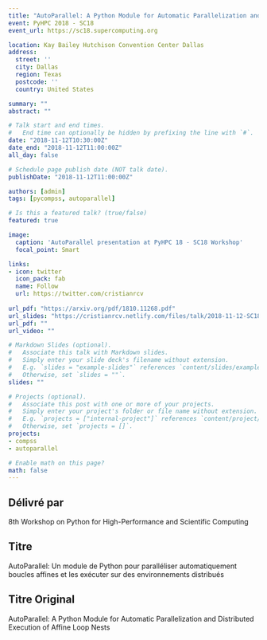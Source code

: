 ```yaml
---
title: "AutoParallel: A Python Module for Automatic Parallelization and Distributed Execution of Affine Loop Nests"
event: PyHPC 2018 - SC18
event_url: https://sc18.supercomputing.org

location: Kay Bailey Hutchison Convention Center Dallas
address:
  street: ''
  city: Dallas
  region: Texas
  postcode: ''
  country: United States

summary: ""
abstract: ""

# Talk start and end times.
#   End time can optionally be hidden by prefixing the line with `#`.
date: "2018-11-12T10:30:00Z"
date_end: "2018-11-12T11:00:00Z"
all_day: false

# Schedule page publish date (NOT talk date).
publishDate: "2018-11-12T11:00:00Z"

authors: [admin]
tags: [pycompss, autoparallel]

# Is this a featured talk? (true/false)
featured: true

image:
  caption: 'AutoParallel presentation at PyHPC 18 - SC18 Workshop'
  focal_point: Smart

links:
- icon: twitter
  icon_pack: fab
  name: Follow
  url: https://twitter.com/cristianrcv
  
url_pdf: "https://arxiv.org/pdf/1810.11268.pdf"
url_slides: "https://cristianrcv.netlify.com/files/talk/2018-11-12-SC18-autoparallel-presentation.pdf"
url_pdf: ""
url_video: ""

# Markdown Slides (optional).
#   Associate this talk with Markdown slides.
#   Simply enter your slide deck's filename without extension.
#   E.g. `slides = "example-slides"` references `content/slides/example-slides.md`.
#   Otherwise, set `slides = ""`.
slides: ""

# Projects (optional).
#   Associate this post with one or more of your projects.
#   Simply enter your project's folder or file name without extension.
#   E.g. `projects = ["internal-project"]` references `content/project/deep-learning/index.md`.
#   Otherwise, set `projects = []`.
projects:
- compss
- autoparallel

# Enable math on this page?
math: false
---
```


<h2>Délivré par</h2>

8th Workshop on Python for High-Performance and Scientific Computing

<h2>Titre</h2>

AutoParallel: Un module de Python pour paralléliser automatiquement boucles affines et les exécuter sur des environnements distribués

<h2>Titre Original</h2>

AutoParallel: A Python Module for Automatic Parallelization and Distributed Execution of Affine Loop Nests
